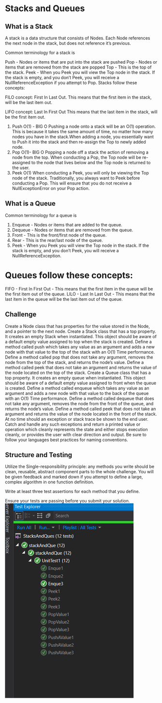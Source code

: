# Stacks and Queues

## What is a Stack
A stack is a data structure that consists of Nodes. Each Node references the next node in the stack, but does not reference it’s previous.

Common terminology for a stack is

Push - Nodes or items that are put into the stack are pushed
Pop - Nodes or items that are removed from the stack are popped
Top - This is the top of the stack.
Peek - When you Peek you will view the Top node in the stack. If the stack is empty, and you don’t Peek, you will receive a NullReferenceException if you attempt to Pop.
Stacks follow these concepts:

FILO concept: First In Last Out. This means that the first item in the stack, will be the last item out.

LIFO concept: Last In First Out This means that the last item in the stack, will be the first item out.

1. Push O(1) - BIG O
Pushing a node onto a stack will be an O(1) operation. This is because it takes the same amount of time, no matter how many 
nodes you have in the stack.When adding a node, you essentially want to Push it into the stack and then re-assign the Top to newly 
added node.
2. Pop O(1)- BIG O
Popping a node off a stack the action of removing a node from the top. When conducting a Pop, the Top node will be re-assigned 
to the node that lives below and the Top node is returned to the user.
3. Peek O(1)
When conducting a Peek, you will only be viewing the Top node of the stack. Traditionally, you always want to Peek before
conducting a Pop. This will ensure that you do not receive a NullExceptionError on your Pop action.

## What is a Queue
Common terminology for a queue is

1. Enqueue - Nodes or items that are added to the queue.
2. Dequeue - Nodes or items that are removed from the queue.
3. Front - This is the front/first node of the queue.
4. Rear - This is the rear/last node of the queue.
5. Peek - When you Peek you will view the Top node in the stack. If the stack is empty, and you don’t Peek, you will receive a NullReferenceException.

# Queues follow these concepts:

FIFO - First In First Out - This means that the first item in the queue will be the first item out of the queue.
LILO - Last In Last Out - This means that the last item in the queue will be the last item out of the queue.
## Challenge
Create a Node class that has properties for the value stored in the Node, and a pointer to the next node.
Create a Stack class that has a top property. It creates an empty Stack when instantiated.
This object should be aware of a default empty value assigned to top when the stack is created.
Define a method called push which takes any value as an argument and adds a new node with that value to the top of the stack with an O(1) Time performance.
Define a method called pop that does not take any argument, removes the node from the top of the stack, and returns the node’s value.
Define a method called peek that does not take an argument and returns the value of the node located on the top of the stack.
Create a Queue class that has a top property. It creates an empty queue when instantiated.
This object should be aware of a default empty value assigned to front when the queue is created.
Define a method called enqueue which takes any value as an argument and adds a new node with that value to the back of the queue with an O(1) Time performance.
Define a method called dequeue that does not take any argument, removes the node from the front of the queue, and returns the node’s value.
Define a method called peek that does not take an argument and returns the value of the node located in the front of the stack.
At no time should an exception or stack trace be shown to the end user. Catch and handle any such exceptions and return a printed value or operation which cleanly represents the state and either stops execution cleanly, or provides the user with clear direction and output.
Be sure to follow your languages best practices for naming conventions.

## Structure and Testing
Utilize the Single-responsibility principle: any methods you write should be clean, reusable, abstract component parts to the whole challenge. You will be given feedback and marked down if you attempt to define a large, complex algorithm in one function definition.

Write at least three test assertions for each method that you define.

Ensure your tests are passing before you submit your solution.
![test](https://github.com/Bigrig72/data_structures_and_algorithms_401/blob/master/Data-Structures/Stacks%20and%20Queues/assets/testing.PNG)

